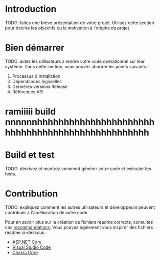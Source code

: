 # Introduction 
TODO: faites une brève présentation de votre projet. Utilisez cette section pour décrire les objectifs ou la motivation à l'origine du projet. 

# Bien démarrer
TODO: aidez les utilisateurs à rendre votre code opérationnel sur leur système. Dans cette section, vous pouvez aborder les points suivants :
1.	Processus d'installation
2.	Dépendances logicielles
3.	Dernières versions Release
4.	Références API
# ramiiiii build nnnnnnhhhhhhhhhhhhhhhhhhhhhhhhhhhhhhhhhhhhhhhhhhhhhhhhh
# Build et test
TODO: décrivez et montrez comment générer votre code et exécuter les tests. 

# Contribution
TODO: expliquez comment les autres utilisateurs et développeurs peuvent contribuer à l'amélioration de votre code. 

Pour en savoir plus sur la création de fichiers readme corrects, consultez ces [recommandations](https://docs.microsoft.com/fr-fr/azure/devops/repos/git/create-a-readme?view=azure-devops). Vous pouvez également vous inspirer des fichiers readme ci-dessous :
- [ASP.NET Core](https://github.com/aspnet/Home)
- [Visual Studio Code](https://github.com/Microsoft/vscode)
- [Chakra Core](https://github.com/Microsoft/ChakraCore)
